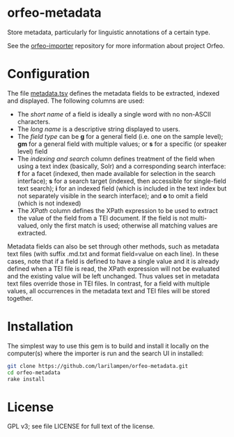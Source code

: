 # orfeo-metadata

Store metadata, particularly for linguistic annotations of a certain type.

See the [orfeo-importer](https://github.com/larilampen/orfeo-importer)
repository for more information about project Orfeo.


# Configuration

The file [metadata.tsv](data/metadata.tsv) defines the metadata fields
to be extracted, indexed and displayed. The following columns are
used:

 - The *short name* of a field is ideally a single word with no
   non-ASCII characters.
 - The *long name* is a descriptive string displayed to users.
 - The *field type* can be **g** for a general field (i.e. one on the
   sample level); **gm** for a general field with multiple values; or
   **s** for a specific (or speaker level) field
 - The *indexing and search* column defines treatment of the field
   when using a text index (basically, Solr) and a corresponding
   search interface: **f** for a facet (indexed, then made available
   for selection in the search interface); **s** for a search target
   (indexed, then accessible for single-field text search); **i** for
   an indexed field (which is included in the text index but not
   separately visible in the search interface); and **o** to omit a
   field (which is not indexed)
 - The *XPath* column defines the XPath expression to be used to
   extract the value of the field from a TEI document. If the field is
   not multi-valued, only the first match is used; otherwise all
   matching values are extracted.

Metadata fields can also be set through other methods, such as
metadata text files (with suffix .md.txt and format field=value on
each line). In these cases, note that if a field is defined to have a
single value and it is already defined when a TEI file is read, the
XPath expression will not be evaluated and the existing value will be
left unchanged. Thus values set in metadata text files override those
in TEI files. In contrast, for a field with multiple values, all
occurrences in the metadata text and TEI files will be stored
together.


# Installation

The simplest way to use this gem is to build and install it locally on
the computer(s) where the importer is run and the search UI in
installed:

```sh
git clone https://github.com/larilampen/orfeo-metadata.git
cd orfeo-metadata
rake install
```


# License

GPL v3; see file LICENSE for full text of the license.

